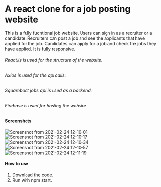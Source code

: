 # A react clone for a job posting website

This is a fully fucntional job website. Users can sign in as a recruiter or a candidate. Recruiters can post a job and see the applicants that have applied for the job. Candidates can apply for a job and check the jobs they have applied. It is fully responsive.

###### ReactJs is used for the structure of the website.
###### Axios is used for the api calls.
###### Squareboat jobs api is used as a backend.
###### Firebase is used for hosting the websire.

#### Screenshots
![Screenshot from 2021-02-24 12-10-01](https://user-images.githubusercontent.com/22026768/108958759-6f0b0880-7699-11eb-8f2a-d4f6ec648e04.png)
![Screenshot from 2021-02-24 12-10-17](https://user-images.githubusercontent.com/22026768/108958764-703c3580-7699-11eb-8da4-8cb43193b406.png)
![Screenshot from 2021-02-24 12-10-34](https://user-images.githubusercontent.com/22026768/108958765-70d4cc00-7699-11eb-9697-93585adf35a6.png)
![Screenshot from 2021-02-24 12-10-57](https://user-images.githubusercontent.com/22026768/108958767-716d6280-7699-11eb-9239-293e9bcbb491.png)
![Screenshot from 2021-02-24 12-11-19](https://user-images.githubusercontent.com/22026768/108958768-7205f900-7699-11eb-9892-7a71f1766ead.png)

#### How to use 

1. Download the code.
2. Run with npm start.
